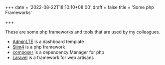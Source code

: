 +++
date = '2022-08-22T18:10:10+08:00'
draft = false
title = 'Some php Frameworks'

+++

These are some php frameworks and tools that are used by my colleagues.

- [AdminLTE](https://adminlte.io/) is a dashboard template
- [Slim4](https://www.slimframework.com/) is a php framework
- [composer](https://getcomposer.org/) is a dependency Manager for php
- [Laravel](https://laravel.com/) is a framework for web artisans


